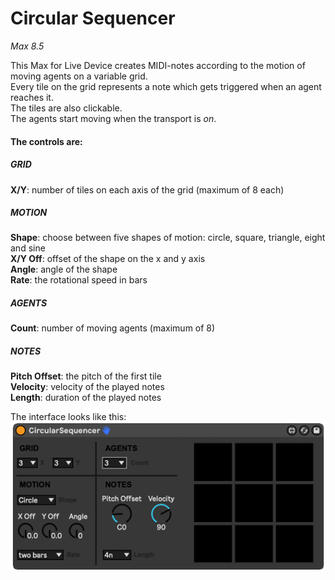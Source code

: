 # Circular Sequencer

*Max 8.5*

This Max for Live Device creates MIDI-notes according to the motion of moving agents on a variable grid. <br/>
Every tile on the grid represents a note which gets triggered when an agent reaches it.<br/>
The tiles are also clickable.<br/>
The agents start moving when the transport is *on*. 


#### The controls are:
##### GRID
**X/Y**: number of tiles on each axis of the grid (maximum of 8 each)<br/>

##### MOTION
**Shape**: choose between five shapes of motion: circle, square, triangle, eight and sine<br/>
**X/Y Off**: offset of the shape on the x and y axis<br/>
**Angle**: angle of the shape<br/>
**Rate**: the rotational speed in bars<br/>

##### AGENTS
**Count**: number of moving agents (maximum of 8)<br/>

##### NOTES
**Pitch Offset**: the pitch of the first tile<br/>
**Velocity**: velocity of the played notes<br/>
**Length**: duration of the played notes<br/>

The interface looks like this:<br/>
![Interface](/picture/CircularSequencer.png)
